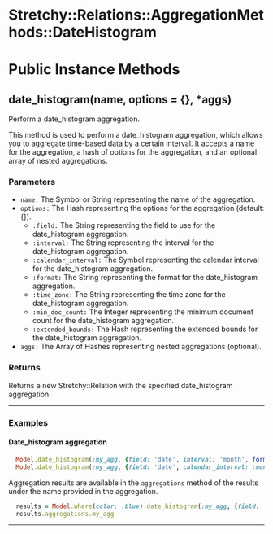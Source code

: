 # Stretchy::Relations::AggregationMethods::DateHistogram [](#module-Stretchy::Relations::AggregationMethods::DateHistogram) [](#top)

    

# Public Instance Methods

      
## date_histogram(name, options = {}, *aggs) [](#method-i-date_histogram)
         
Perform a date_histogram aggregation.

This method is used to perform a date_histogram aggregation, which allows you to aggregate time-based data by a certain interval. It accepts a name for the aggregation, a hash of options for the aggregation, and an optional array of nested aggregations.

### Parameters

- `name:` The Symbol or String representing the name of the aggregation.
- `options:` The Hash representing the options for the aggregation (default: {}).
    - `:field:` The String representing the field to use for the date_histogram aggregation.
    - `:interval:` The String representing the interval for the date_histogram aggregation.
    - `:calendar_interval:` The Symbol representing the calendar interval for the date_histogram aggregation.
    - `:format:` The String representing the format for the date_histogram aggregation.
    - `:time_zone:` The String representing the time zone for the date_histogram aggregation.
    - `:min_doc_count:` The Integer representing the minimum document count for the date_histogram aggregation.
    - `:extended_bounds:` The Hash representing the extended bounds for the date_histogram aggregation.
- `aggs:` The Array of Hashes representing nested aggregations (optional).

### Returns
Returns a new Stretchy::Relation with the specified date_histogram aggregation.

---

### Examples

#### Date_histogram aggregation

```ruby
  Model.date_histogram(:my_agg, {field: 'date', interval: 'month', format: 'MM-yyyy', time_zone: 'UTC'})
  Model.date_histogram(:my_agg, {field: 'date', calendar_interval: :month, format: 'MM-yyyy', time_zone: 'UTC'}, aggs: {...})
```

Aggregation results are available in the `aggregations` method of the results under the name provided in the aggregation.

```ruby
  results = Model.where(color: :blue).date_histogram(:my_agg, {field: 'date', interval: 'month', format: 'MM-yyyy', time_zone: 'UTC'})
  results.aggregations.my_agg
```  
        
---

